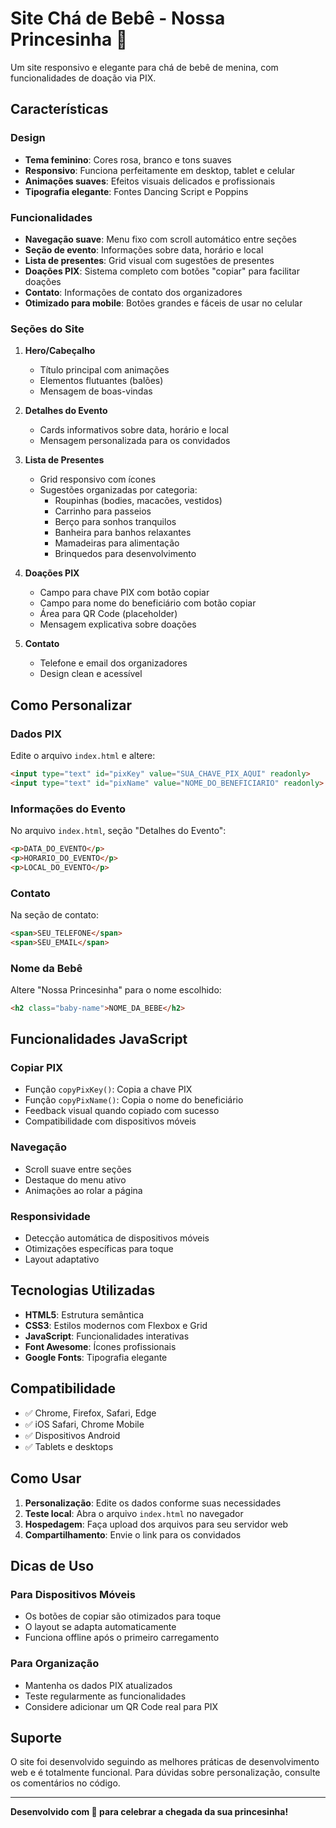# Site Chá de Bebê - Nossa Princesinha 🎀

Um site responsivo e elegante para chá de bebê de menina, com funcionalidades de doação via PIX.

## Características

### Design
- **Tema feminino**: Cores rosa, branco e tons suaves
- **Responsivo**: Funciona perfeitamente em desktop, tablet e celular
- **Animações suaves**: Efeitos visuais delicados e profissionais
- **Tipografia elegante**: Fontes Dancing Script e Poppins

### Funcionalidades
- **Navegação suave**: Menu fixo com scroll automático entre seções
- **Seção de evento**: Informações sobre data, horário e local
- **Lista de presentes**: Grid visual com sugestões de presentes
- **Doações PIX**: Sistema completo com botões "copiar" para facilitar doações
- **Contato**: Informações de contato dos organizadores
- **Otimizado para mobile**: Botões grandes e fáceis de usar no celular

### Seções do Site

1. **Hero/Cabeçalho**
   - Título principal com animações
   - Elementos flutuantes (balões)
   - Mensagem de boas-vindas

2. **Detalhes do Evento**
   - Cards informativos sobre data, horário e local
   - Mensagem personalizada para os convidados

3. **Lista de Presentes**
   - Grid responsivo com ícones
   - Sugestões organizadas por categoria:
     - Roupinhas (bodies, macacões, vestidos)
     - Carrinho para passeios
     - Berço para sonhos tranquilos
     - Banheira para banhos relaxantes
     - Mamadeiras para alimentação
     - Brinquedos para desenvolvimento

4. **Doações PIX**
   - Campo para chave PIX com botão copiar
   - Campo para nome do beneficiário com botão copiar
   - Área para QR Code (placeholder)
   - Mensagem explicativa sobre doações

5. **Contato**
   - Telefone e email dos organizadores
   - Design clean e acessível

## Como Personalizar

### Dados PIX
Edite o arquivo `index.html` e altere:
```html
<input type="text" id="pixKey" value="SUA_CHAVE_PIX_AQUI" readonly>
<input type="text" id="pixName" value="NOME_DO_BENEFICIARIO" readonly>
```

### Informações do Evento
No arquivo `index.html`, seção "Detalhes do Evento":
```html
<p>DATA_DO_EVENTO</p>
<p>HORARIO_DO_EVENTO</p>
<p>LOCAL_DO_EVENTO</p>
```

### Contato
Na seção de contato:
```html
<span>SEU_TELEFONE</span>
<span>SEU_EMAIL</span>
```

### Nome da Bebê
Altere "Nossa Princesinha" para o nome escolhido:
```html
<h2 class="baby-name">NOME_DA_BEBE</h2>
```

## Funcionalidades JavaScript

### Copiar PIX
- Função `copyPixKey()`: Copia a chave PIX
- Função `copyPixName()`: Copia o nome do beneficiário
- Feedback visual quando copiado com sucesso
- Compatibilidade com dispositivos móveis

### Navegação
- Scroll suave entre seções
- Destaque do menu ativo
- Animações ao rolar a página

### Responsividade
- Detecção automática de dispositivos móveis
- Otimizações específicas para toque
- Layout adaptativo

## Tecnologias Utilizadas

- **HTML5**: Estrutura semântica
- **CSS3**: Estilos modernos com Flexbox e Grid
- **JavaScript**: Funcionalidades interativas
- **Font Awesome**: Ícones profissionais
- **Google Fonts**: Tipografia elegante

## Compatibilidade

- ✅ Chrome, Firefox, Safari, Edge
- ✅ iOS Safari, Chrome Mobile
- ✅ Dispositivos Android
- ✅ Tablets e desktops

## Como Usar

1. **Personalização**: Edite os dados conforme suas necessidades
2. **Teste local**: Abra o arquivo `index.html` no navegador
3. **Hospedagem**: Faça upload dos arquivos para seu servidor web
4. **Compartilhamento**: Envie o link para os convidados

## Dicas de Uso

### Para Dispositivos Móveis
- Os botões de copiar são otimizados para toque
- O layout se adapta automaticamente
- Funciona offline após o primeiro carregamento

### Para Organização
- Mantenha os dados PIX atualizados
- Teste regularmente as funcionalidades
- Considere adicionar um QR Code real para PIX

## Suporte

O site foi desenvolvido seguindo as melhores práticas de desenvolvimento web e é totalmente funcional. Para dúvidas sobre personalização, consulte os comentários no código.

---

**Desenvolvido com 💖 para celebrar a chegada da sua princesinha!**

